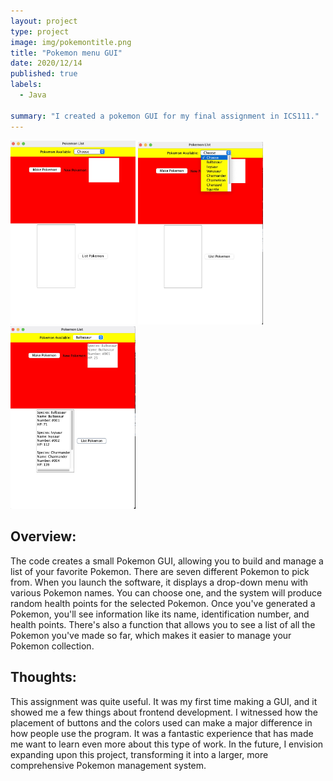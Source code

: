 ```yaml
---
layout: project
type: project
image: img/pokemontitle.png
title: "Pokemon menu GUI"
date: 2020/12/14
published: true
labels:
  - Java

summary: "I created a pokemon GUI for my final assignment in ICS111."
---
```


<div class="text-center p-4">
  <img width="200px" src="../img/pokemon-project.jpg" class="img-thumbnail" >
  <img width="200px" src="../img/pokemon-project-list.jpg" class="img-thumbnail" >
  <img width="200px" src="../img/pokemon-project-addedlist.jpg" class="img-thumbnail" >
</div>

## Overview:
The code creates a small Pokemon GUI, allowing you to build and manage a list of your favorite Pokemon. There are seven different Pokemon to pick from. When you launch the software, it displays a drop-down menu with various Pokemon names. You can choose one, and the system will produce random health points for the selected Pokemon. Once you've generated a Pokemon, you'll see information like its name, identification number, and health points. There's also a function that allows you to see a list of all the Pokemon you've made so far, which makes it easier to manage your Pokemon collection.

## Thoughts:
This assignment was quite useful. It was my first time making a GUI, and it showed me a few things about frontend development. I witnessed how the placement of buttons and the colors used can make a major difference in how people use the program. It was a fantastic experience that has made me want to learn even more about this type of work. In the future, I envision expanding upon this project, transforming it into a larger, more comprehensive Pokemon management system.



